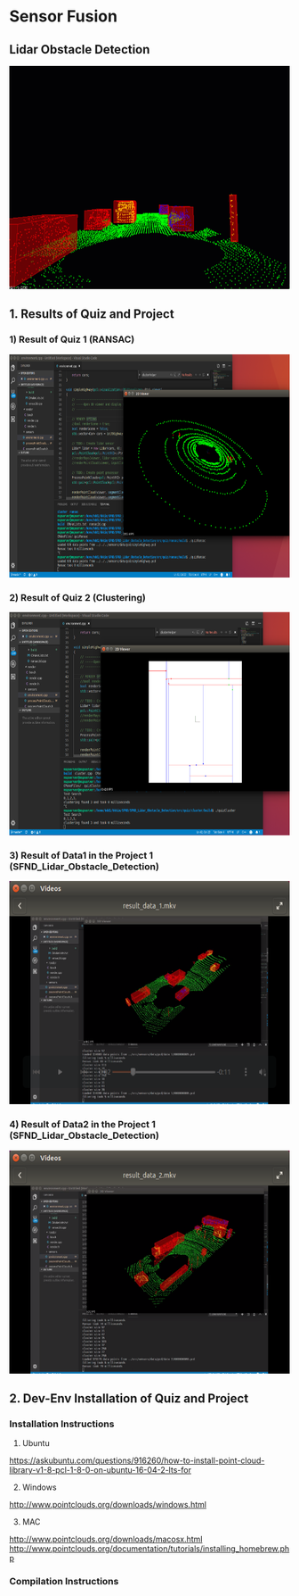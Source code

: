 # Sensor Fusion

## Lidar Obstacle Detection 

<img src="media/ObstacleDetectionFPS.gif" width="700" height="400" />

## 1. Results of Quiz and Project

### 1) Result of Quiz 1 (RANSAC)

<img src="media/result_quiz_ransac.png" width="700" height="400" />

### 2) Result of Quiz 2 (Clustering)

<img src="media/result_quiz_cluster.png" width="700" height="400" />

### 3) Result of Data1 in the Project 1 (SFND_Lidar_Obstacle_Detection)

<img src="media/result_data1.png" width="700" height="400" />

<!--
[![Results1](media/result_data1.png)](https://youtu.be/WLkwgH8ocps)

(click on the image to open the video)
-->

### 4) Result of Data2 in the Project 1 (SFND_Lidar_Obstacle_Detection)

<img src="media/result_data2.png" width="700" height="400" />

<!--
[![Results2](media/result_data2.png)](https://youtu.be/lWWWKkOP0UA)

(click on the image to open the video)
-->

## 2. Dev-Env Installation of Quiz and Project

### Installation Instructions
1. Ubuntu 

https://askubuntu.com/questions/916260/how-to-install-point-cloud-library-v1-8-pcl-1-8-0-on-ubuntu-16-04-2-lts-for

2. Windows 

http://www.pointclouds.org/downloads/windows.html

3. MAC

http://www.pointclouds.org/downloads/macosx.html
http://www.pointclouds.org/documentation/tutorials/installing_homebrew.php

### Compilation Instructions


